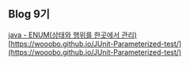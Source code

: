 ## Blog 9기 

[java - ENUM(상태와 행위를 한곳에서 관리)](https://wooobo.github.io/java-enum/)  
[https://wooobo.github.io/JUnit-Parameterized-test/](https://wooobo.github.io/JUnit-Parameterized-test/)